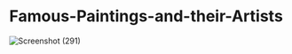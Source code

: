 # Famous-Paintings-and-their-Artists

![Screenshot (291)](https://github.com/anjali-thawani/Famous-Paintings-and-their-Artists/assets/168136647/e80cd8dd-e57d-46c1-8a14-711826183f99)
